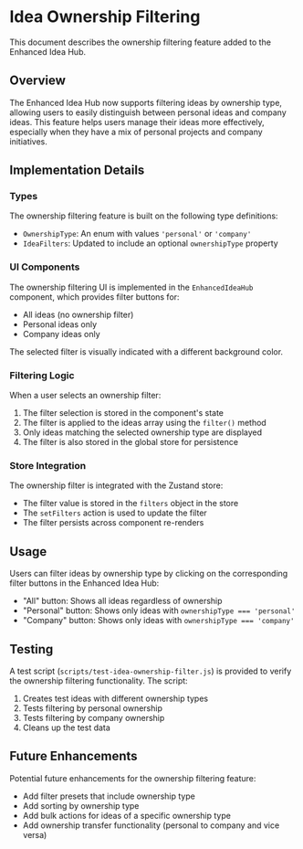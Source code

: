 # Idea Ownership Filtering

This document describes the ownership filtering feature added to the Enhanced Idea Hub.

## Overview

The Enhanced Idea Hub now supports filtering ideas by ownership type, allowing users to easily distinguish between personal ideas and company ideas. This feature helps users manage their ideas more effectively, especially when they have a mix of personal projects and company initiatives.

## Implementation Details

### Types

The ownership filtering feature is built on the following type definitions:

- `OwnershipType`: An enum with values `'personal'` or `'company'`
- `IdeaFilters`: Updated to include an optional `ownershipType` property

### UI Components

The ownership filtering UI is implemented in the `EnhancedIdeaHub` component, which provides filter buttons for:

- All ideas (no ownership filter)
- Personal ideas only
- Company ideas only

The selected filter is visually indicated with a different background color.

### Filtering Logic

When a user selects an ownership filter:

1. The filter selection is stored in the component's state
2. The filter is applied to the ideas array using the `filter()` method
3. Only ideas matching the selected ownership type are displayed
4. The filter is also stored in the global store for persistence

### Store Integration

The ownership filter is integrated with the Zustand store:

- The filter value is stored in the `filters` object in the store
- The `setFilters` action is used to update the filter
- The filter persists across component re-renders

## Usage

Users can filter ideas by ownership type by clicking on the corresponding filter buttons in the Enhanced Idea Hub:

- "All" button: Shows all ideas regardless of ownership
- "Personal" button: Shows only ideas with `ownershipType === 'personal'`
- "Company" button: Shows only ideas with `ownershipType === 'company'`

## Testing

A test script (`scripts/test-idea-ownership-filter.js`) is provided to verify the ownership filtering functionality. The script:

1. Creates test ideas with different ownership types
2. Tests filtering by personal ownership
3. Tests filtering by company ownership
4. Cleans up the test data

## Future Enhancements

Potential future enhancements for the ownership filtering feature:

- Add filter presets that include ownership type
- Add sorting by ownership type
- Add bulk actions for ideas of a specific ownership type
- Add ownership transfer functionality (personal to company and vice versa)
